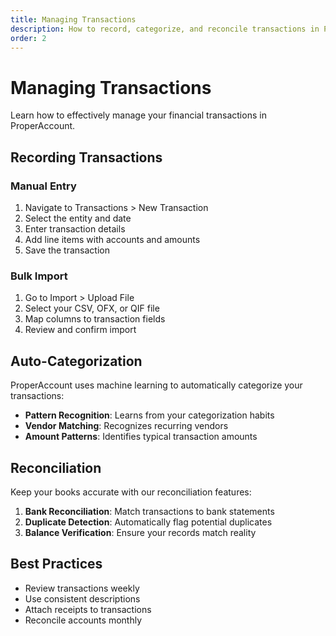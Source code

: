 ```yaml
---
title: Managing Transactions
description: How to record, categorize, and reconcile transactions in ProperAccount
order: 2
---
```


# Managing Transactions

Learn how to effectively manage your financial transactions in ProperAccount.

## Recording Transactions

### Manual Entry
1. Navigate to Transactions > New Transaction
2. Select the entity and date
3. Enter transaction details
4. Add line items with accounts and amounts
5. Save the transaction

### Bulk Import
1. Go to Import > Upload File
2. Select your CSV, OFX, or QIF file
3. Map columns to transaction fields
4. Review and confirm import

## Auto-Categorization

ProperAccount uses machine learning to automatically categorize your transactions:

- **Pattern Recognition**: Learns from your categorization habits
- **Vendor Matching**: Recognizes recurring vendors
- **Amount Patterns**: Identifies typical transaction amounts

## Reconciliation

Keep your books accurate with our reconciliation features:

1. **Bank Reconciliation**: Match transactions to bank statements
2. **Duplicate Detection**: Automatically flag potential duplicates
3. **Balance Verification**: Ensure your records match reality

## Best Practices

- Review transactions weekly
- Use consistent descriptions
- Attach receipts to transactions
- Reconcile accounts monthly